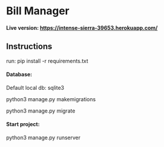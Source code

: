 # Bill Manager

#### Live version: https://intense-sierra-39653.herokuapp.com/ 

## Instructions

run: pip install -r requirements.txt


#### Database:
Default local db: sqlite3

python3 manage.py makemigrations

python3 manage.py migrate

#### Start project:
python3 manage.py runserver
